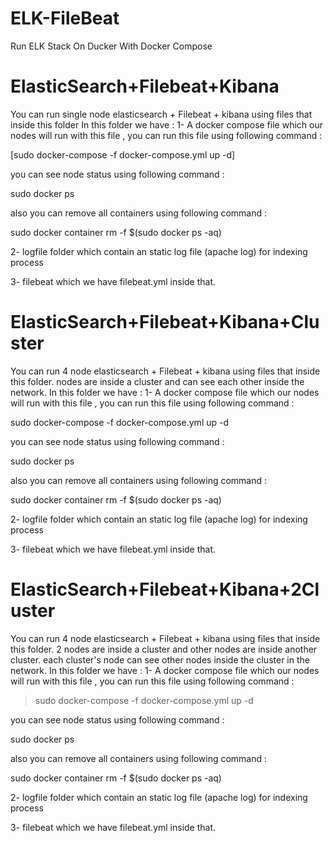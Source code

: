 # ELK-FileBeat
Run ELK Stack On Ducker With Docker Compose 

# ElasticSearch+Filebeat+Kibana
You can run single node elasticsearch + Filebeat + kibana using files that inside this folder
In this folder we have : 
1- A docker compose file which our nodes will run with this file , you can run this file using following command : 

[sudo docker-compose -f docker-compose.yml up -d]

you can see node status using following command : 

sudo docker ps

also you can remove all containers using following command :

sudo docker container rm -f $(sudo docker ps -aq)

2- logfile folder which contain an static log file (apache log) for indexing process

3- filebeat which we have filebeat.yml inside that.

# ElasticSearch+Filebeat+Kibana+Cluster
You can run 4 node elasticsearch + Filebeat + kibana using files that inside this folder. nodes are inside a cluster and can see each other inside the network.
In this folder we have : 
1- A docker compose file which our nodes will run with this file , you can run this file using following command : 

sudo docker-compose -f docker-compose.yml up -d

you can see node status using following command : 

sudo docker ps

also you can remove all containers using following command :

sudo docker container rm -f $(sudo docker ps -aq)

2- logfile folder which contain an static log file (apache log) for indexing process

3- filebeat which we have filebeat.yml inside that.

# ElasticSearch+Filebeat+Kibana+2Cluster
You can run 4 node elasticsearch + Filebeat + kibana using files that inside this folder. 2 nodes are inside a cluster and other nodes are inside another cluster. each cluster's node can see other nodes inside the cluster in the network.
In this folder we have : 
1- A docker compose file which our nodes will run with this file , you can run this file using following command : 

> sudo docker-compose -f docker-compose.yml up -d

you can see node status using following command : 

sudo docker ps

also you can remove all containers using following command :

sudo docker container rm -f $(sudo docker ps -aq)

2- logfile folder which contain an static log file (apache log) for indexing process

3- filebeat which we have filebeat.yml inside that.

